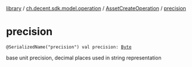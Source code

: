 [library](../../index.md) / [ch.decent.sdk.model.operation](../index.md) / [AssetCreateOperation](index.md) / [precision](./precision.md)

# precision

`@SerializedName("precision") val precision: `[`Byte`](https://kotlinlang.org/api/latest/jvm/stdlib/kotlin/-byte/index.html)

base unit precision, decimal places used in string representation

